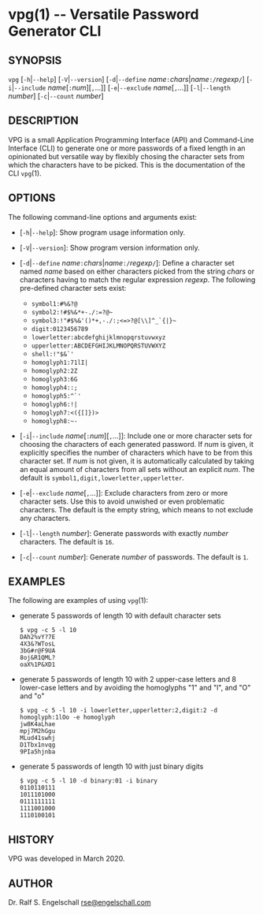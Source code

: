 
# vpg(1) -- Versatile Password Generator CLI

## SYNOPSIS

`vpg`
\[`-h`|`--help`\]
\[`-V`|`--version`\]
\[`-d`|`--define` *name*`:`*chars*|*name*`:/`*regexp*`/`\]
\[`-i`|`--include` *name*\[`:`*num*\]\[`,`...\]\]
\[`-e`|`--exclude` *name*\[`,`...\]\]
\[`-l`|`--length` *number*\]
\[`-c`|`--count` *number*\]

## DESCRIPTION

VPG is a small Application Programming Interface (API) and Command-Line
Interface (CLI) to generate one or more passwords of a fixed length in
an opinionated but versatile way by flexibly chosing the character sets
from which the characters have to be picked.
This is the documentation of the CLI `vpg`(1).

## OPTIONS

The following command-line options and arguments exist:

-   \[`-h`|`--help`\]:
    Show program usage information only.

-   \[`-V`|`--version`\]:
    Show program version information only.

-   \[`-d`|`--define` *name*`:`*chars*|*name*`:/`*regexp*`/`\]:
    Define a character set named *name* based on either
    characters picked from the string *chars* or
    characters having to match the regular expression *regexp*.
    The following pre-defined character sets exist:

    - `symbol1:#%&?@`
    - `symbol2:!#$%&*+-./:=?@~`
    - ``symbol3:!"#$%&'()*+,-./:;<=>?@[\\]^_`{|}~``
    - `digit:0123456789`
    - `lowerletter:abcdefghijklmnopqrstuvwxyz`
    - `upperletter:ABCDEFGHIJKLMNOPQRSTUVWXYZ`
    - ``shell:!"$&`'``
    - `homoglyph1:71lI|`
    - `homoglyph2:2Z`
    - `homoglyph3:6G`
    - `homoglyph4::;`
    - ``homoglyph5:^`'``
    - `homoglyph6:!|`
    - `homoglyph7:<({[]})>`
    - `homoglyph8:~-`

-   \[`-i`|`--include` *name*\[`:`*num*\]\[`,`...\]\]:
    Include one or more character sets for choosing the characters of
    each generated password. If *num* is given, it explicitly specifies
    the number of characters which have to be from this character set.
    If *num* is not given, it is automatically calculated by taking an
    equal amount of characters from all sets without an explicit *num*.
    The default is `symbol1,digit,lowerletter,upperletter`.

-   \[`-e`|`--exclude` *name*\[`,`...\]\]:
    Exclude characters from zero or more character sets.
    Use this to avoid unwished or even problematic characters.
    The default is the empty string, which means to not exclude any characters.

-   \[`-l`|`--length` *number*\]:
    Generate passwords with exactly *number* characters.
    The default is `16`.

-   \[`-c`|`--count` *number*\]:
    Generate *number* of passwords.
    The default is `1`.

## EXAMPLES

The following are examples of using `vpg`(1):

-   generate 5 passwords of length 10
    with default character sets

    ```
    $ vpg -c 5 -l 10
    DAh2%vY?7E
    4X3&?WTosL
    3bG#r@F9UA
    8oj&R1QML?
    oaX%1P&XD1
    ```

-   generate 5 passwords of length 10
    with 2 upper-case letters and 8 lower-case letters
    and by avoiding the homoglyphs "1" and "l", and "O" and "o"

    ```
    $ vpg -c 5 -l 10 -i lowerletter,upperletter:2,digit:2 -d homoglyph:1lOo -e homoglyph
    jw8K4aLhae
    mpj7M2hGgu
    MLud41swhj
    D1Tbx1nvqg
    9PIa5hjnba
    ```

-   generate 5 passwords of length 10
    with just binary digits

    ```
    $ vpg -c 5 -l 10 -d binary:01 -i binary
    0110110111
    1011101000
    0111111111
    1111001000
    1110100101
    ```

## HISTORY

VPG was developed in March 2020.

## AUTHOR

Dr. Ralf S. Engelschall <rse@engelschall.com>

